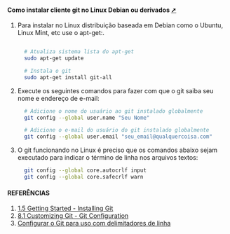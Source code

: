 <!-- markdownlint-disable-next-line -->
#### Como instalar cliente git no Linux Debian ou derivados <a href="como_instalar_cliente_git_no_linux.html" target="_blank" title="Pressione aqui para expandir este documento em nova aba." >  ➚ </a>

1. Para instalar no Linux distribuição baseada em Debian como o Ubuntu, Linux Mint, etc use o apt-get:.

    ```bash
    
      # Atualiza sistema lista do apt-get
      sudo apt-get update

      # Instala o git 
      sudo apt-get install git-all
    ```

2. Execute os seguintes comandos para fazer com que o git saiba seu nome e endereço de e-mail:

    ```bash
      # Adicione o nome do usuário ao git instalado globalmente
      git config --global user.name "Seu Nome"

      # Adicione o e-mail do usuário do git instalado globalmente
      git config --global user.email "seu_email@qualquercoisa.com"

    ```

3. O git funcionando no Linux é preciso que os comandos abaixo sejam executado para indicar o término de linha nos arquivos textos:

    ```bash
      git config --global core.autocrlf input
      git config --global core.safecrlf warn
    ```

#### REFERÊNCIAS

1. [1.5 Getting Started - Installing Git](https://git-scm.com/book/en/v2/Getting-Started-Installing-Git)
2. [8.1 Customizing Git - Git Configuration](https://git-scm.com/book/en/v2/Customizing-Git-Git-Configuration)
3. [Configurar o Git para uso com delimitadores de linha](https://docs.github.com/pt/get-started/getting-started-with-git/configuring-git-to-handle-line-endings)